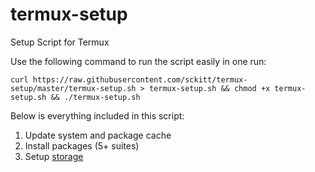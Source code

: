 # termux-setup
Setup Script for Termux

Use the following command to run the script easily in one run:

    curl https://raw.githubusercontent.com/sckitt/termux-setup/master/termux-setup.sh > termux-setup.sh && chmod +x termux-setup.sh && ./termux-setup.sh

Below is everything included in this script:

1. Update system and package cache
2. Install packages (5+ suites)
3. Setup [storage](https://wiki.termux.com/wiki/Termux-setup-storage)